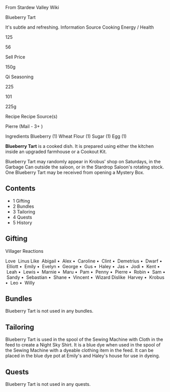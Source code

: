 From Stardew Valley Wiki

Blueberry Tart

It's subtle and refreshing. Information Source Cooking Energy / Health

125

56

Sell Price

150g

Qi Seasoning

225

101

225g

Recipe Recipe Source(s)

Pierre (Mail - 3+ )

Ingredients Blueberry (1) Wheat Flour (1) Sugar (1) Egg (1)

**Blueberry Tart** is a cooked dish. It is prepared using either the kitchen inside an upgraded farmhouse or a Cookout Kit.

Blueberry Tart may randomly appear in Krobus' shop on Saturdays, in the Garbage Can outside the saloon, or in the Stardrop Saloon's rotating stock. One Blueberry Tart may be received from opening a Mystery Box.

## Contents

- 1 Gifting
- 2 Bundles
- 3 Tailoring
- 4 Quests
- 5 History

## Gifting

Villager Reactions

Love  Linus Like  Abigail •  Alex •  Caroline •  Clint •  Demetrius •  Dwarf •  Elliott •  Emily •  Evelyn •  George •  Gus •  Haley •  Jas •  Jodi •  Kent •  Leah •  Lewis •  Marnie •  Maru •  Pam •  Penny •  Pierre •  Robin •  Sam •  Sandy •  Sebastian •  Shane •  Vincent •  Wizard Dislike  Harvey •  Krobus •  Leo •  Willy

## Bundles

Blueberry Tart is not used in any bundles.

## Tailoring

Blueberry Tart is used in the spool of the Sewing Machine with Cloth in the feed to create a Night Sky Shirt. It is a blue dye when used in the spool of the Sewing Machine with a dyeable clothing item in the feed. It can be placed in the blue dye pot at Emily's and Haley's house for use in dyeing.

## Quests

Blueberry Tart is not used in any quests.